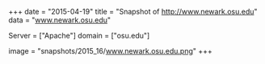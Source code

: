 
+++
date = "2015-04-19"
title = "Snapshot of http://www.newark.osu.edu"
data = "www.newark.osu.edu"

Server = ["Apache"]
domain = ["osu.edu"]

  image = "snapshots/2015_16/www.newark.osu.edu.png"
+++
#
